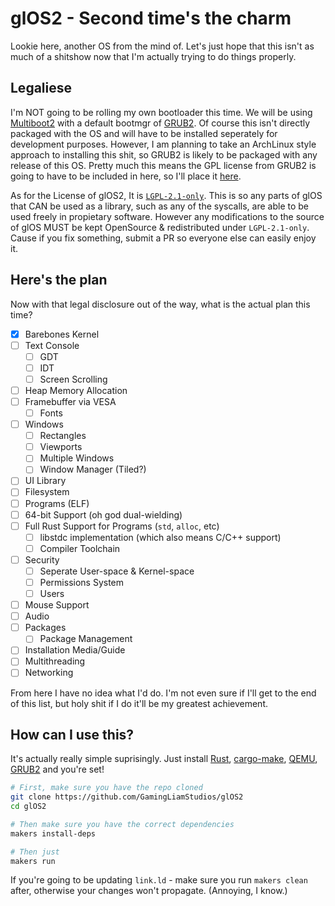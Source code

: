 # glOS2 - Second time's the charm

Lookie here, another OS from the mind of. Let's just hope that this isn't as much of a shitshow now that I'm actually trying to do things properly.

## Legaliese

I'm NOT going to be rolling my own bootloader this time. We will be using [Multiboot2](https://www.gnu.org/software/grub/manual/multiboot2/multiboot.html) with a default bootmgr of [GRUB2](https://www.gnu.org/software/grub/index.html). Of course this isn't directly packaged with the OS and will have to be installed seperately for development purposes. However, I am planning to take an ArchLinux style approach to installing this shit, so GRUB2 is likely to be packaged with any release of this OS. Pretty much this means the GPL license from GRUB2 is going to have to be included in here, so I'll place it [here](LICENSES/GPL-3_0).

As for the License of glOS2, It is [`LGPL-2.1-only`](https://spdx.org/licenses/LGPL-2.1-only.html). This is so any parts of glOS that CAN be used as a library, such as any of the syscalls, are able to be used freely in propietary software. However any modifications to the source of glOS MUST be kept OpenSource & redistributed under `LGPL-2.1-only`. Cause if you fix something, submit a PR so everyone else can easily enjoy it.

## Here's the plan

Now with that legal disclosure out of the way, what is the actual plan this time?

- [x] Barebones Kernel
- [ ] Text Console
  - [ ] GDT
  - [ ] IDT
  - [ ] Screen Scrolling
- [ ] Heap Memory Allocation
- [ ] Framebuffer via VESA
  - [ ] Fonts
- [ ] Windows
  - [ ] Rectangles
  - [ ] Viewports
  - [ ] Multiple Windows
  - [ ] Window Manager (Tiled?)
- [ ] UI Library
- [ ] Filesystem
- [ ] Programs (ELF)
- [ ] 64-bit Support (oh god dual-wielding)
- [ ] Full Rust Support for Programs (`std`, `alloc`, etc)
  - [ ] libstdc implementation (which also means C/C++ support)
  - [ ] Compiler Toolchain
- [ ] Security
  - [ ] Seperate User-space & Kernel-space
  - [ ] Permissions System
  - [ ] Users
- [ ] Mouse Support
- [ ] Audio
- [ ] Packages
  - [ ] Package Management
- [ ] Installation Media/Guide
- [ ] Multithreading
- [ ] Networking

From here I have no idea what I'd do. I'm not even sure if I'll get to the end of this list, but holy shit if I do it'll be my greatest achievement.

## How can I use this?

It's actually really simple suprisingly. Just install [Rust](https://www.rust-lang.org/), [cargo-make](https://sagiegurari.github.io/cargo-make/), [QEMU](https://www.qemu.org/), [GRUB2](https://www.gnu.org/software/grub/index.html) and you're set!

```sh
# First, make sure you have the repo cloned
git clone https://github.com/GamingLiamStudios/glOS2
cd glOS2

# Then make sure you have the correct dependencies
makers install-deps

# Then just
makers run
```

If you're going to be updating `link.ld` - make sure you run `makers clean` after, otherwise your changes won't propagate. (Annoying, I know.)
